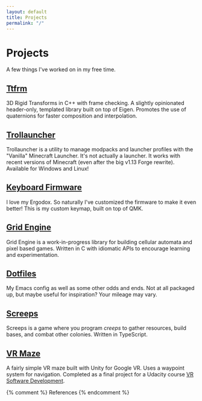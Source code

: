 ```yaml
---
layout: default
title: Projects
permalink: "/"
---
```


# Projects #

A few things I've worked on in my free time.

<div id="ttfrm-banner" class="project-banner"></div>

## [Ttfrm][ttfrm] ##

3D Rigid Transforms in C++ with frame checking. A slightly opinionated
header-only, templated library built on top of Eigen. Promotes the use
of quaternions for faster composition and interpolation.

<div id="trollauncher-banner" class="project-banner"></div>

## [Trollauncher][trollauncher] ##

Trollauncher is a utility to manage modpacks and launcher profiles
with the "Vanilla" Minecraft Launcher. It's not actually a launcher.
It works with recent versions of Minecraft (even after the big v1.13
Forge rewrite). Available for Windows and Linux!

<div id="kb-firmware-banner" class="project-banner"></div>

## [Keyboard Firmware][kb_firmware] ##

I love my Ergodox. So naturally I've customized the firmware to make
it even better! This is my custom keymap, built on top of QMK.

<div id="grid-engine-banner" class="project-banner"></div>

## [Grid Engine][grid_engine] ##

Grid Engine is a work-in-progress library for building cellular
automata and pixel based games. Written in C with idiomatic APIs to
encourage learning and experimentation.

<div id="dotfiles-banner" class="project-banner"></div>

## [Dotfiles][dotfiles] ##

My Emacs config as well as some other odds and ends. Not at all
packaged up, but maybe useful for inspiration? Your mileage may vary.

<div id="screeps-banner" class="project-banner"></div>

## [Screeps][screeps] ##

Screeps is a game where you program *creeps* to gather resources,
build bases, and combat other colonies. Written in TypeScript.

<div id="vr-maze-banner" class="project-banner"></div>

## [VR Maze][vr_maze] ##

A fairly simple VR maze built with Unity for Google VR. Uses a
waypoint system for navigation. Completed as a final project for a
Udacity course [VR Software Development][vr_course].


{% comment %} References {% endcomment %}

[ttfrm]: https://github.com/tprk77/ttfrm
[trollauncher]: https://github.com/tprk77/trollauncher
[kb_firmware]: https://github.com/tprk77/ergodox_ez
[grid_engine]: https://github.com/tprk77/grid_engine
[dotfiles]: https://github.com/tprk77/dotfiles
[screeps]: https://github.com/tprk77/screeps
[vr_maze]: https://github.com/tprk77/VR-Maze
[vr_course]: https://www.udacity.com/course/vr-software-development--ud1014
